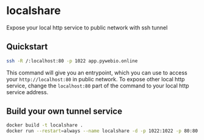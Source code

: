 # localshare
Expose your local http service to public network with ssh tunnel

## Quickstart

```bash
ssh -R /:localhost:80 -p 1022 app.pywebio.online
```

This command will give you an entrypoint, which you can use to access your `http://localhost:80` in public network.
To expose other local http service, change the `localhost:80` part of the command to your local http service address. 

## Build your own tunnel service

```bash
docker build -t localshare .
docker run --restart=always --name localshare -d -p 1022:1022 -p 80:80 localshare
```

